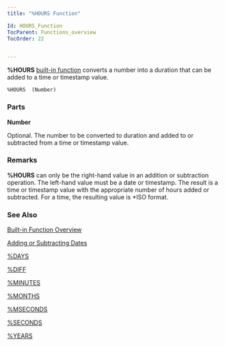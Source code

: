 ```yaml
---
title: "%HOURS Function"

Id: HOURS_Function
TocParent: Functions_overview
TocOrder: 22


---
```


<span style="FONT-WEIGHT: bold">%HOURS</span> [built-in function](Functions_overview.html) converts a number into a duration that can be added to a time or timestamp value. 

```
%HOURS  (Number)
```

### Parts

**Number** 

Optional. The number to be converted to duration and added to or subtracted from a time or timestamp value.


### Remarks
**%HOURS** can only be the right-hand value in an addition or subtraction operation. The left-hand value must be a date or timestamp. The result is a time or timestamp value with the appropriate number of hours added or subtracted. For a time, the resulting value is *ISO format. 

### See Also
[Built-in Function Overview](Functions_overview.html)

[Adding or Subtracting Dates](Adding_or_Subtracting_Dates.html)

[%DAYS](DAYS_Function.html)

[%DIFF](DIFF_Function.html)

[%MINUTES](MINUTES_Function.html)

[%MONTHS](MONTHS_Function.html)

[%MSECONDS](MSECONDS_Function.html)

[%SECONDS](SECONDS_Function.html)

[%YEARS](YEARS_Function.html) 
